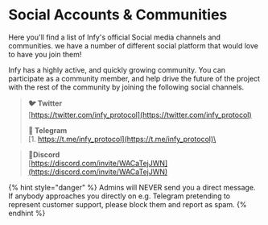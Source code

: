 # Social Accounts & Communities

Here you'll find a list of Infy's official Social media channels and communities. we have a number of different social platform that would love to have you join them!

Infy has a highly active, and quickly growing community. You can participate as a community member, and help drive the future of the project with the rest of the community by joining the following social channels.


> 
> **🐦 Twitter**\
> ​​[https://twitter.com/infy_protocol](https://twitter.com/infy_protocol)
> 
> **💬 Telegram**\
> [1. https://t.me/infy_protocol](https://t.me/infy_protocol)\
<!-- > [2.	https://t.me/infy_protocol_announcement](https://t.me/infy_protocol_announcement)
> [3.	https://t.me/infy_protocol_bug_bounty](https://t.me/infy_protocol_bug_bounty) -->
> 
> **🤖Discord**\
> [https://discord.com/invite/WACaTejJWN](https://discord.com/invite/WACaTejJWN)

<!-- > **🌲Linktree**\
> [https://linktr.ee/infy](https://linktr.ee/infy)
> -->
 <!-- 📰 Blog (Medium)
 []()
   -->

{% hint style="danger" %}
Admins will NEVER send you a direct message. If anybody approaches you directly on e.g. Telegram pretending to represent customer support, please block them and report as spam.
{% endhint %}
